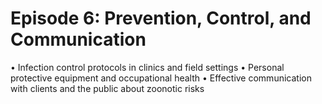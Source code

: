 # Episode 6: Prevention, Control, and Communication

• Infection control protocols in clinics and field settings
• Personal protective equipment and occupational health
• Effective communication with clients and the public about zoonotic risks
